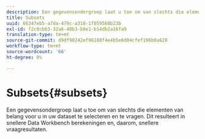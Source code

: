 ```yaml
---
description: Een gegevensondergroep laat u toe om van slechts die elementen van belang voor u in uw dataset te selecteren en te vragen. Dit resulteert in snellere Data Workbench berekeningen en, daarom, snellere vraagresultaten.
title: Subsets
uuid: 66347eb5-a7da-479c-a318-1f859568b23b
exl-id: f2c0cb63-32a6-40b3-b8e1-b14db2a16fa9
translation-type: tm+mt
source-git-commit: d9df90242ef96188f4e4b5e6d04cfef196b0a628
workflow-type: tm+mt
source-wordcount: '66'
ht-degree: 0%

---
```


# Subsets{#subsets}

Een gegevensondergroep laat u toe om van slechts die elementen van belang voor u in uw dataset te selecteren en te vragen. Dit resulteert in snellere Data Workbench berekeningen en, daarom, snellere vraagresultaten.

